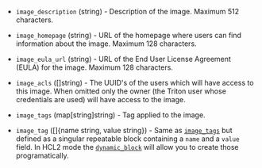 <!-- Code generated from the comments of the TargetImageConfig struct in builder/triton/target_image_config.go; DO NOT EDIT MANUALLY -->

-   `image_description` (string) - Description of the image. Maximum 512
    characters.
    
-   `image_homepage` (string) - URL of the homepage where users can find
    information about the image. Maximum 128 characters.
    
-   `image_eula_url` (string) - URL of the End User License Agreement (EULA)
    for the image. Maximum 128 characters.
    
-   `image_acls` ([]string) - The UUID's of the users which will have
    access to this image. When omitted only the owner (the Triton user whose
    credentials are used) will have access to the image.
    
-   `image_tags` (map[string]string) - Tag applied to the image.
    
-   `image_tag` ([]{name string, value string}) - Same as [`image_tags`](#image_tags) but defined as a singular repeatable
    block containing a `name` and a `value` field. In HCL2 mode the
    [`dynamic_block`](https://packer.io/docs/configuration/from-1.5/expressions.html#dynamic-blocks)
    will allow you to create those programatically.
    